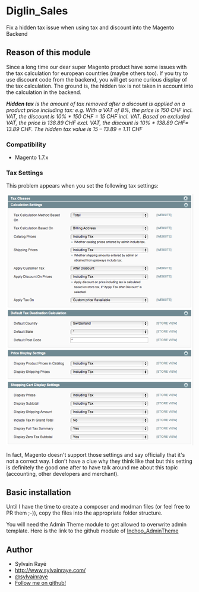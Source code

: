 Diglin_Sales
============

Fix a hidden tax issue when using tax and discount into the Magento Backend

## Reason of this module

Since a long time our dear super Magento product have some issues with the tax calculation for european countries (maybe others too).
If you try to use discount code from the backend, you will get some curious display of the tax calculation.
The ground is, the hidden tax is not taken in account into the calculation in the backend.

***Hidden tax** is the amount of tax removed after a discount is applied on a product price including tax: e.g. With a VAT of 8%, the price is 150 CHF incl. VAT, the discount is 10% * 150 CHF = 15 CHF incl. VAT. Based on excluded VAT, the price is 138.89 CHF excl. VAT, the discount is 10% * 138.89 CHF= 13.89 CHF.
The hidden tax value is 15 – 13.89 = 1.11 CHF*

### Compatibility

- Magento 1.7.x


### Tax Settings

This problem appears when you set the following tax settings:

![image](doc/assets/tax-settings.png)

In fact, Magento doesn't support those settings and say officially that it's not a correct way. I don't have a clue why they think like that but this setting is definitely the good one after to have talk around me about this topic (accounting, other developers and merchant).


## Basic installation

Until I have the time to create a composer and modman files (or feel free to PR them ;-)), copy the files into the appropriate folder structure.

You will need the Admin Theme module to get allowed to overwrite admin template. Here is the link to the github module of [Inchoo_AdminTheme](https://github.com/diglin/Diglin_AdminTheme)

## Author

* Sylvain Rayé
* http://www.sylvainraye.com/
* [@sylvainraye](https://twitter.com/sylvainraye)
* [Follow me on github!](https://github.com/diglin)